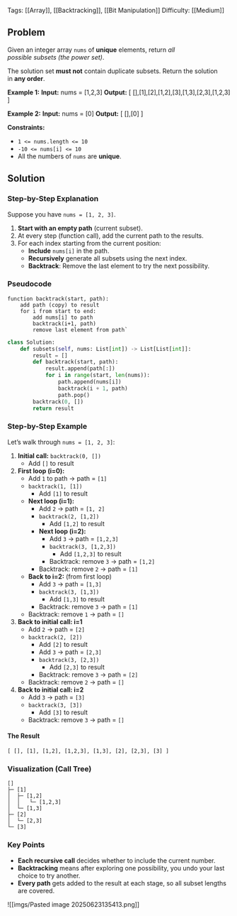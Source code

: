 Tags: [[Array]],  [[Backtracking]], [[Bit Manipulation]]
Difficulty: [[Medium]]
## Problem
Given an integer array `nums` of **unique** elements, return _all possible_ _subsets_ _(the power set)_.

The solution set **must not** contain duplicate subsets. Return the solution in **any order**.

**Example 1:**
**Input:** nums = [1,2,3]
**Output:** [ [],[1],[2],[1,2],[3],[1,3],[2,3],[1,2,3] ]

**Example 2:**
**Input:** nums = [0]
**Output:** [ [],[0] ]

**Constraints:**
- `1 <= nums.length <= 10`
- `-10 <= nums[i] <= 10`
- All the numbers of `nums` are **unique**.

## Solution
### Step-by-Step Explanation
Suppose you have `nums = [1, 2, 3]`.
1. **Start with an empty path** (current subset).
2. At every step (function call), add the current path to the results.
3. For each index starting from the current position:
    - **Include** `nums[i]` in the path.
    - **Recursively** generate all subsets using the next index.
    - **Backtrack**: Remove the last element to try the next possibility.
### Pseudocode

```
function backtrack(start, path):     
	add path (copy) to result     
	for i from start to end:         
		add nums[i] to path         
		backtrack(i+1, path)         
		remove last element from path`
```


```python
class Solution:
    def subsets(self, nums: List[int]) -> List[List[int]]:
        result = []
        def backtrack(start, path):
            result.append(path[:]) 
            for i in range(start, len(nums)):
                path.append(nums[i])          
                backtrack(i + 1, path)         
                path.pop()                 
        backtrack(0, [])
        return result

```
### Step-by-Step Example
Let’s walk through `nums = [1, 2, 3]`:
1. **Initial call:** `backtrack(0, [])`
    - Add `[]` to result
2. **First loop (i=0):**
    - Add `1` to path → path = `[1]`
    - `backtrack(1, [1])`
        - Add `[1]` to result
    - **Next loop (i=1):**
        - Add `2` → path = `[1, 2]`
        - `backtrack(2, [1,2])`
            - Add `[1,2]` to result
        - **Next loop (i=2):**
            - Add `3` → path = `[1,2,3]`
            - `backtrack(3, [1,2,3])`
                - Add `[1,2,3]` to result
            - Backtrack: remove `3` → path = `[1,2]`
        - Backtrack: remove `2` → path = `[1]`
    - **Back to i=2:** (from first loop)
        - Add `3` → path = `[1,3]`
        - `backtrack(3, [1,3])`
            - Add `[1,3]` to result
        - Backtrack: remove `3` → path = `[1]`
    - Backtrack: remove `1` → path = `[]`
3. **Back to initial call: i=1**
    - Add `2` → path = `[2]`
    - `backtrack(2, [2])`
        - Add `[2]` to result
        - Add `3` → path = `[2,3]`
        - `backtrack(3, [2,3])`
            - Add `[2,3]` to result
        - Backtrack: remove `3` → path = `[2]`
    - Backtrack: remove `2` → path = `[]`
4. **Back to initial call: i=2**
    - Add `3` → path = `[3]`
    - `backtrack(3, [3])`
        - Add `[3]` to result
    - Backtrack: remove `3` → path = `[]`

#### The Result

`[ [], [1], [1,2], [1,2,3], [1,3], [2], [2,3], [3] ]`

### Visualization (Call Tree)
```
[]
├─ [1]
│  ├─ [1,2]
│  │   └─ [1,2,3]
│  └─ [1,3]
├─ [2]
│  └─ [2,3]
└─ [3]

```
### Key Points
- **Each recursive call** decides whether to include the current number.
- **Backtracking** means after exploring one possibility, you undo your last choice to try another.
- **Every path** gets added to the result at each stage, so all subset lengths are covered.

![[imgs/Pasted image 20250623135413.png]]
